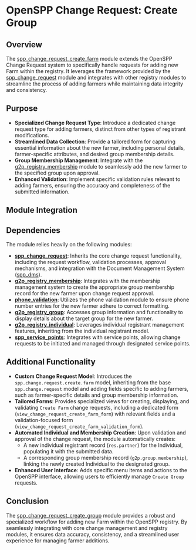 # OpenSPP Change Request: Create Group

## Overview

The [spp_change_request_create_farm](spp_change_request_create_farm) module extends the OpenSPP Change Request system to specifically handle requests for adding new Farm within the registry. It leverages the framework provided by the [spp_change_request](spp_change_request) module and integrates with other registry modules to streamline the process of adding farmers while maintaining data integrity and consistency.

## Purpose

* **Specialized Change Request Type**: Introduce a dedicated change request type for adding farmers, distinct from other types of registrant modifications.
* **Streamlined Data Collection**:  Provide a tailored form for capturing essential information about the new farmer, including personal details, farmer-specific attributes, and desired group membership details.
* **Group Membership Management**:  Integrate with the [g2p_registry_membership](g2p_registry_membership) module to seamlessly add the new farmer to the specified group upon approval.
* **Enhanced Validation**: Implement specific validation rules relevant to adding farmers, ensuring the accuracy and completeness of the submitted information.

## Module Integration

## Dependencies

The module relies heavily on the following modules:

* **[spp_change_request](spp_change_request)**: Inherits the core change request functionality, including the request workflow, validation processes, approval mechanisms, and integration with the Document Management System ([spp_dms](spp_dms)).
* **[g2p_registry_membership](g2p_registry_membership)**: Integrates with the membership management system to create the appropriate group membership record for the new farmer upon change request approval.
* **[phone_validation](phone_validation)**: Utilizes the phone validation module to ensure phone number entries for the new farmer adhere to correct formatting.
* **[g2p_registry_group](g2p_registry_group)**:  Accesses group information and functionality to display details about the target group for the new farmer.
* **[g2p_registry_individual](g2p_registry_individual)**: Leverages individual registrant management features, inheriting from the individual registrant model.
* **[spp_service_points](spp_service_points)**:  Integrates with service points, allowing change requests to be initiated and managed through designated service points.

## Additional Functionality

* **Custom Change Request Model**:  Introduces the `spp.change.request.create.farm` model, inheriting from the base `spp.change.request` model and adding fields specific to adding farmers, such as farmer-specific details and group membership information.
* **Tailored Forms**: Provides specialized views for creating, displaying, and validating `Create Farm` change requests, including a dedicated form (`view_change_request_create_farm_form`) with relevant fields and a validation-focused form (`view_change_request_create_farm_validation_form`).
* **Automated Individual and Membership Creation**: Upon validation and approval of the change request, the module automatically creates:
    * A new individual registrant record (`res.partner`) for the Individual, populating it with the submitted data.
    * A corresponding group membership record (`g2p.group.membership`), linking the newly created Individual to the designated group.
* **Enhanced User Interface**: Adds specific menu items and actions to the OpenSPP interface, allowing users to efficiently manage `Create Group` requests.

## Conclusion

The [spp_change_request_create_group](spp_change_request_create_farm) module provides a robust and specialized workflow for adding new Farm within the OpenSPP registry. By seamlessly integrating with core change management and registry modules, it ensures data accuracy, consistency, and a streamlined user experience for managing farmer additions.
